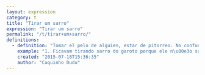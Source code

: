 ```yaml
---
layout: expression
category: t
title: "Tirar um sarro"
expression: "Tirar um sarro"
permalink: "/t/tirar+um+sarro/"
definitions:
  - definition: "Tomar el pelo de alguien, estar de pitorreo. No confundir con el verbo \"sarrar\" o el substantivo \"sarro\", que significa (todav\u00eda en sentido metaf\u00f3rico) hacer sexo, o praticamente estar haciendo sexo mientras si se estan abrazados de forma muy caliente. En el sentido literal, \"sarro\" es el residuo que queda en un pipa tras fumarse."
    example: "1. Ficavam tirando sarro do garoto porque ele n\u00e3o sabia portugu\u00eas direito\r\n\r\n2. Meu amigo e a namorada est\u00e3o no maior sarro no quarto."
    created: "2015-07-18T15:36:35"
    author: "Caquinho Dudu"
---
```

